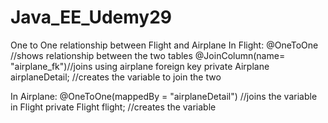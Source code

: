 # Java_EE_Udemy29
One to One relationship between Flight and Airplane
In Flight:
    	  @OneToOne //shows relationship between the two tables
	  @JoinColumn(name= "airplane_fk")//joins using airplane foreign key
	  private Airplane airplaneDetail; //creates the variable to join the two

In Airplane:
          @OneToOne(mappedBy = "airplaneDetail") //joins the variable in Flight
	  private Flight flight; //creates the variable
    
    
